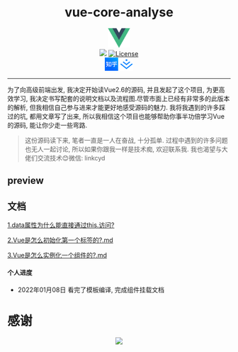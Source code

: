 
<div align=center>
 <h1>vue-core-analyse</h1>
</div>

<div align=center>
  <img src="https://github.com/LinkSofuny/vue-core-analyse/blob/dev/%20docs/images/logo.png" width="10%">
</div>

<div align=center>
  <a href="https://github.com/vuejs/vue"><img src="https://img.shields.io/badge/Vue-v2.6-green"></a>
  <a href="https://github.com/vuejs/vue"><img src="https://img.shields.io/badge/license-MIT-green" alt="License"></a>
</div>

<div align=center>
  <a href="https://www.zhihu.com/people/chen-yu-dong-83-17"><img src="https://github.com/LinkSofuny/vue-core-analyse/blob/dev/%20docs/images/zhihu.png" width="30"></a> <a href="https://juejin.cn/user/2005929448188567/posts"><img src="https://github.com/LinkSofuny/vue-core-analyse/blob/dev/%20docs/images/juejin.png" width="30"></a>
</div>

----

为了向高级前端出发, 我决定开始读Vue2.6的源码, 并且发起了这个项目, 为更高效学习, 我决定书写配套的说明文档以及流程图.尽管市面上已经有非常多的此版本的解析, 但我相信自己参与进来才能更好地感受源码的魅力. 我将我遇到的许多踩过的坑, 都用文章写了出来, 所以我相信这个项目也能够帮助你事半功倍学习Vue的源码, 能让你少走一些弯路.

> 这份源码读下来, 笔者一直是一人在奋战, 十分孤单. 过程中遇到的许多问题也无人一起讨论, 所以如果你跟我一样是技术痴, 欢迎联系我. 我也渴望与大佬们交流技术😊微信: linkcyd

## preview


## 文档

[1.data属性为什么能直接通过this.访问?](https://github.com/LinkSofuny/vue-core-analyse/blob/dev/%E9%85%8D%E5%A5%97%E6%96%87%E6%A1%A3/1.data%E5%B1%9E%E6%80%A7%E4%B8%BA%E4%BB%80%E4%B9%88%E8%83%BD%E7%9B%B4%E6%8E%A5%E9%80%9A%E8%BF%87this.%E8%AE%BF%E9%97%AE%3F.md)

[2.Vue是怎么初始化第一个标签的?.md](https://github.com/LinkSofuny/vue-core-analyse/blob/dev/%E9%85%8D%E5%A5%97%E6%96%87%E6%A1%A3/2.Vue%E6%98%AF%E6%80%8E%E4%B9%88%E5%88%9D%E5%A7%8B%E5%8C%96%E7%AC%AC%E4%B8%80%E4%B8%AA%E6%A0%87%E7%AD%BE%E7%9A%84%3F.md)

[3.Vue是怎么实例化一个组件的?.md](https://github.com/LinkSofuny/vue-core-analyse/blob/dev/%E9%85%8D%E5%A5%97%E6%96%87%E6%A1%A3/3.Vue%E6%98%AF%E6%80%8E%E4%B9%88%E5%AE%9E%E4%BE%8B%E5%8C%96%E4%B8%80%E4%B8%AA%E7%BB%84%E4%BB%B6%E7%9A%84%3F.md)


#### 个人进度
- 2022年01月08日 看完了模板编译, 完成组件挂载文档

# 感谢
<div align=center>
  <img src="https://p3-juejin.byteimg.com/tos-cn-i-k3u1fbpfcp/de68be4aa82e414195f43b21144f1f9d~tplv-k3u1fbpfcp-watermark.image" width="30%" style="display:inline">
</div>
